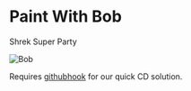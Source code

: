 # Paint With Bob

Shrek Super Party

![Bob](http://www.krogen.co/wp-content/uploads/2017/10/bob-ross-the-joy-of-painting-full-episodes-70-complete-episodes-of-bob-ross-the-joy-of-painting-now-free-to-images.png)

Requires [githubhook](https://github.com/nlf/node-github-hook) for our quick CD solution.
